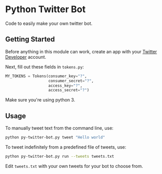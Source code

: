 # Python Twitter Bot

Code to easily make your own twitter bot.

## Getting Started
Before anything in this module can work, create an app with your [Twitter Developer](https://developer.twitter.com) account.

Next, fill out these fields in `tokens.py`:
```python
MY_TOKENS = Tokens(consumer_key="?",
                   consumer_secret="?",
                   access_key="?",
                   access_secret="?")
```

Make sure you're using python 3.

## Usage
To manually tweet text from the command line, use:
```bash
python py-twitter-bot.py tweet "Hello world"
```

To tweet indefinitely from a predefined file of tweets, use:
```bash
python py-twitter-bot.py run --tweets tweets.txt 
```
Edit `tweets.txt` with your own tweets for your bot to choose from.

